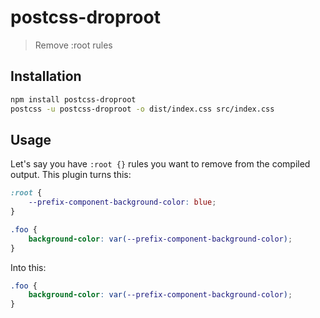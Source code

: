 # postcss-droproot

> Remove :root rules

## Installation

```sh
npm install postcss-droproot
postcss -u postcss-droproot -o dist/index.css src/index.css
```

## Usage

Let's say you have `:root {}` rules you want to remove from the compiled output. This plugin turns this:

```css
:root {
	--prefix-component-background-color: blue;
}

.foo {
	background-color: var(--prefix-component-background-color);
}
```

Into this:

```css
.foo {
	background-color: var(--prefix-component-background-color);
}
```
